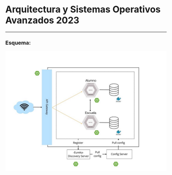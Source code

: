 # Arquitectura y Sistemas Operativos Avanzados 2023
***
### Esquema:
![microservicios](img/microservicios.png)
